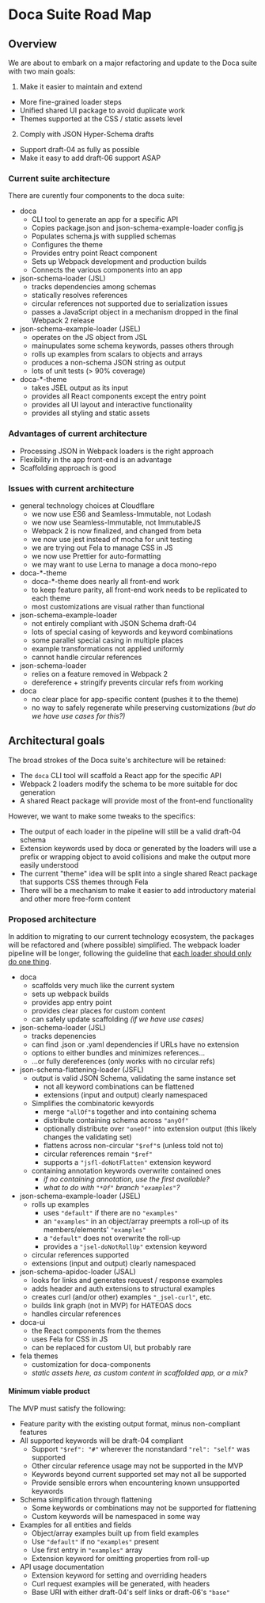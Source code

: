 # Doca Suite Road Map

## Overview

We are about to embark on a major refactoring and update to the Doca suite with two main goals:

1. Make it easier to maintain and extend
  * More fine-grained loader steps
  * Unified shared UI package to avoid duplicate work
  * Themes supported at the CSS / static assets level
2. Comply with JSON Hyper-Schema drafts
  * Support draft-04 as fully as possible
  * Make it easy to add draft-06 support ASAP


### Current suite architecture

There are curently four components to the doca suite:

* doca
  * CLI tool to generate an app for a specific API
  * Copies package.json and json-schema-example-loader config.js
  * Populates schema.js with supplied schemas
  * Configures the theme
  * Provides entry point React component
  * Sets up Webpack development and production builds
  * Connects the various components into an app
* json-schema-loader (JSL)
  * tracks dependencies among schemas
  * statically resolves references
  * circular references not supported due to serialization issues
  * passes a JavaScript object in a mechanism dropped in the final Webpack 2 release
* json-schema-example-loader (JSEL)
  * operates on the JS object from JSL
  * mainupulates some schema keywords, passes others through
  * rolls up examples from scalars to objects and arrays
  * produces a non-schema JSON string as output
  * lots of unit tests (> 90% coverage)
* doca-\*-theme
  * takes JSEL output as its input
  * provides all React components except the entry point
  * provides all UI layout and interactive functionality
  * provides all styling and static assets

### Advantages of current architecture

* Processing JSON in Webpack loaders is the right approach
* Flexibility in the app front-end is an advantage
* Scaffolding approach is good

### Issues with current architecture

* general technology choices at Cloudflare
  * we now use ES6 and Seamless-Immutable, not Lodash
  * we now use Seamless-Immutable, not ImmutableJS
  * Webpack 2 is now finalized, and changed from beta
  * we now use jest instead of mocha for unit testing
  * we are trying out Fela to manage CSS in JS
  * we now use Prettier for auto-formatting
  * we may want to use Lerna to manage a doca mono-repo
* doca-\*-theme
  * doca-\*-theme does nearly all front-end work
  * to keep feature parity, all front-end work needs to be replicated to each theme
  * most customizations are visual rather than functional
* json-schema-example-loader
  * not entirely compliant with JSON Schema draft-04
  * lots of special casing of keywords and keyword combinations
  * some parallel special casing in multiple places
  * example transformations not applied uniformly
  * cannot handle circular references
* json-schema-loader
  * relies on a feature removed in Webpack 2
  * dereference + stringify prevents circular refs from working
* doca
  * no clear place for app-specific content (pushes it to the theme)
  * no way to safely regenerate while preserving customizations *(but do we have use cases for this?)*

## Architectural goals

The broad strokes of the Doca suite's architecture will be retained:

* The `doca` CLI tool will scaffold a React app for the specific API
* Webpack 2 loaders modify the schema to be more suitable for doc generation
* A shared React package will provide most of the front-end functionality

However, we want to make some tweaks to the specifics:

* The output of each loader in the pipeline will still be a valid draft-04 schema
* Extension keywords used by doca or generated by the loaders will use a prefix or wrapping object to avoid collisions and make the output more easily understood
* The current "theme" idea will be split into a single shared React package that supports CSS themes through Fela
* There will be a mechanism to make it easier to add introductory material and other more free-form content

### Proposed architecture

In addition to migrating to our current technology ecosystem, the packages will be refactored and (where possible) simplified.  The webpack loader pipeline will be longer, following the guideline that [each loader should only do one thing](https://webpack.js.org/development/how-to-write-a-loader/#guidelines).

* doca
    * scaffolds very much like the current system
    * sets up webpack builds
    * provides app entry point
    * provides clear places for custom content
    * can safely update scaffolding *(if we have use cases)*
* json-schema-loader (JSL)
    * tracks depenencies
    * can find .json or .yaml dependencies if URLs have no extension
    * options to either bundles and minimizes references...
    * ...or fully dereferences (only works with no circular refs)
* json-schema-flattening-loader (JSFL)
    * output is valid JSON Schema, validating the same instance set
        * not all keyword combinations can be flattened
        * extensions (input and output) clearly namespaced
    * Simplifies the combinatoric kewyords
        * merge `"allOf"`s together and into containing schema
        * distribute containing schema across `"anyOf"`
        * optionally distribute over `"oneOf"` into extension output (this likely changes the validating set)
        * flattens across non-circular `"$ref"`s (unless told not to)
        * circular references remain `"$ref"`
        * supports a `"jsfl-doNotFlatten"` extension keyword
    * containing annotation keywords overwrite contained ones
        * *if no containing annotation, use the first available?*
        * *what to do with `"*Of"` branch `"examples"`?*
* json-schema-example-loader (JSEL)
    * rolls up examples
        * uses `"default"` if there are no `"examples"`
        * an `"examples"` in an object/array preempts a roll-up of its members/elements' `"examples"`
        * a `"default"` does not overwrite the roll-up
        * provides a `"jsel-doNotRollUp"` extension keyword
    * circular references supported
    * extensions (input and output) clearly namespaced
* json-schema-apidoc-loader (JSAL)
    * looks for links and generates request / response examples
    * adds header and auth extensions to structural examples
    * creates curl (and/or other) examples `"_jsel-curl"`, etc.
    * builds link graph (not in MVP) for HATEOAS docs
    * handles circular references
* doca-ui
    * the React components from the themes
    * uses Fela for CSS in JS
    * can be replaced for custom UI, but probably rare
* fela themes
    * customization for doca-components
    * *static assets here, as custom content in scaffolded app, or a mix?*


#### Minimum viable product

The MVP must satisfy the following:

* Feature parity with the existing output format, minus non-compliant features
* All supported keywords will be draft-04 compliant
    * Support `"$ref": "#"` wherever the nonstandard `"rel": "self"` was supported
    * Other circular reference usage may not be supported in the MVP
    * Keywords beyond current supported set may not all be supported
    * Provide sensible errors when encountering known unsupported keywords
* Schema simplification through flattening
    * Some keywords or combinations may not be supported for flattening
    * Custom keywords will be namespaced in some way
* Examples for all entities and fields
    * Object/array examples built up from field examples
    * Use `"default"` if no `"examples"` present
    * Use first entry in `"examples"` array
    * Extension keyword for omitting properties from roll-up
* API usage documentation
    * Extension keyword for setting and overriding headers
    * Curl request examples will be generated, with headers
    * Base URI with either draft-04's self links or draft-06's `"base"`
